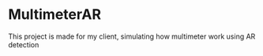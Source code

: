 # MultimeterAR
This project is made for my client, simulating how multimeter work using AR detection
